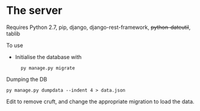 The server
=============

Requires Python 2.7, pip, django, django-rest-framework, <strike>python-dateutil</strike>, tablib

To use
* Initialise the database with

        py manage.py migrate

Dumping the DB

    py manage.py dumpdata --indent 4 > data.json

Edit to remove cruft, and change the appropriate migration to load the data. 
